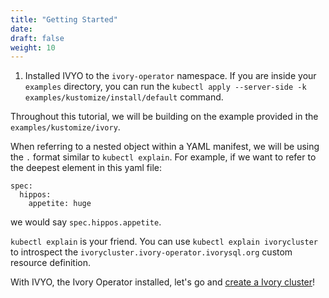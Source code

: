 ```yaml
---
title: "Getting Started"
date:
draft: false
weight: 10
---
```


1. Installed IVYO to the `ivory-operator` namespace. If you are inside your `examples` directory, you can run the `kubectl apply --server-side -k examples/kustomize/install/default` command.

Throughout this tutorial, we will be building on the example provided in the `examples/kustomize/ivory`.

When referring to a nested object within a YAML manifest, we will be using the `.` format similar to `kubectl explain`. For example, if we want to refer to the deepest element in this yaml file:

```
spec:
  hippos:
    appetite: huge
```

we would say `spec.hippos.appetite`.

`kubectl explain` is your friend. You can use `kubectl explain ivorycluster` to introspect the `ivorycluster.ivory-operator.ivorysql.org` custom resource definition.

With IVYO, the Ivory Operator installed, let's go and [create a Ivory cluster](https://github.com/IvorySQL/ivory-operator/blob/master/docs/content/tutorial/create-cluster.md)!
